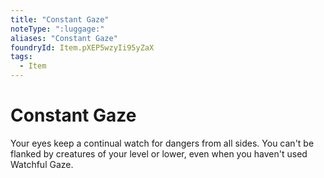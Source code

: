 ```yaml
---
title: "Constant Gaze"
noteType: ":luggage:"
aliases: "Constant Gaze"
foundryId: Item.pXEP5wzyIi95yZaX
tags:
  - Item
---
```


# Constant Gaze

Your eyes keep a continual watch for dangers from all sides. You can't be flanked by creatures of your level or lower, even when you haven't used Watchful Gaze.
